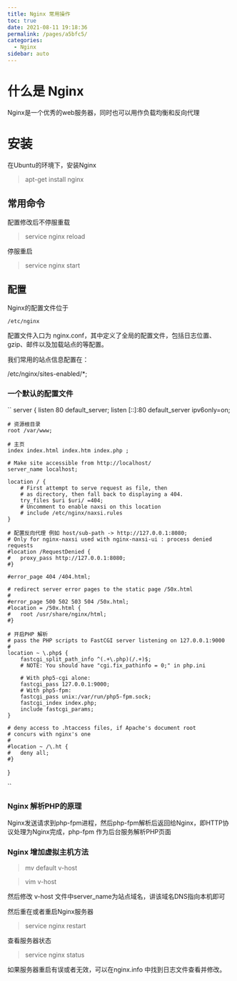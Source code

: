 ```yaml
---
title: Nginx 常用操作
toc: true
date: 2021-08-11 19:18:36
permalink: /pages/a5bfc5/
categories:
  - Nginx
sidebar: auto
---
```


# 什么是 Nginx

Nginx是一个优秀的web服务器，同时也可以用作负载均衡和反向代理 


# 安装

在Ubuntu的环境下，安装Nginx

> apt-get install nginx

## 常用命令

配置修改后不停服重载
> service nginx reload

停服重启
> service nginx start

## 配置

Nginx的配置文件位于

`/etc/nginx`

配置文件入口为 nginx.conf，其中定义了全局的配置文件，包括日志位置、gzip、邮件以及加载站点的等配置。

我们常用的站点信息配置在：

/etc/nginx/sites-enabled/*;


### 一个默认的配置文件

``
server {
	listen 80 default_server;
	listen [::]:80 default_server ipv6only=on;

    # 资源根目录
    root /var/www;
    
    # 主页
    index index.html index.htm index.php ;
    
    # Make site accessible from http://localhost/
    server_name localhost;
    
    location / {
    	# First attempt to serve request as file, then
    	# as directory, then fall back to displaying a 404.
    	try_files $uri $uri/ =404;
    	# Uncomment to enable naxsi on this location
    	# include /etc/nginx/naxsi.rules
    }
    
    # 配置反向代理 例如 host/sub-path -> http://127.0.0.1:8080; 
    # Only for nginx-naxsi used with nginx-naxsi-ui : process denied requests
    #location /RequestDenied {
    #	proxy_pass http://127.0.0.1:8080;    
    #}
    
    #error_page 404 /404.html;
    
    # redirect server error pages to the static page /50x.html
    #
    #error_page 500 502 503 504 /50x.html;
    #location = /50x.html {
    #	root /usr/share/nginx/html;
    #}
    
    # 开启PHP 解析
    # pass the PHP scripts to FastCGI server listening on 127.0.0.1:9000
    #
    location ~ \.php$ {
    	fastcgi_split_path_info ^(.+\.php)(/.+)$;
    	# NOTE: You should have "cgi.fix_pathinfo = 0;" in php.ini
    
    	# With php5-cgi alone:
    	fastcgi_pass 127.0.0.1:9000;
    	# With php5-fpm:
    	fastcgi_pass unix:/var/run/php5-fpm.sock;
    	fastcgi_index index.php;
    	include fastcgi_params;
    }
    
    # deny access to .htaccess files, if Apache's document root
    # concurs with nginx's one
    #
    #location ~ /\.ht {
    #	deny all;
    #}
}

``

### Nginx 解析PHP的原理

Nginx发送请求到php-fpm进程，然后php-fpm解析后返回给Nginx，即HTTP协议处理为Nginx完成，php-fpm 作为后台服务解析PHP页面

### Nginx 增加虚拟主机方法

> mv default v-host

> vim v-host

然后修改 v-host 文件中server_name为站点域名，讲该域名DNS指向本机即可

然后重在或者重启Nginx服务器 

> service nginx restart

查看服务器状态

> service nginx status

如果服务器重启有误或者无效，可以在nginx.info 中找到日志文件查看并修改。
